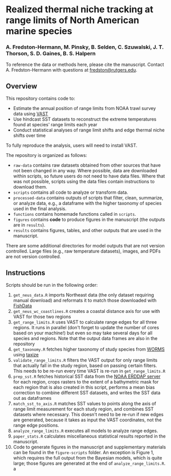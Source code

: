 # Realized thermal niche tracking at range limits of North American marine species

### A. Fredston-Hermann, M. Pinsky, B. Selden, C. Szuwalski, J. T. Thorson, S. D. Gaines, B. S. Halpern 

To reference the data or methods here, please cite the manuscript. Contact A. Fredston-Hermann with questions at fredston@rutgers.edu. 

## Overview 

This repository contains code to:

* Estimate the annual position of range limits from NOAA trawl survey data using [VAST](https://github.com/James-Thorson-NOAA/VAST) 
* Use hindcast SST datasets to reconstruct the extreme temperatures found at species' range limits each year 
* Conduct statistical analyses of range limit shifts and edge thermal niche shifts over time 

To fully reproduce the analysis, users will need to install VAST. 

The repository is organized as follows:

* `raw-data` contains raw datasets obtained from other sources that have not been changed in any way. Where possible, data are downloaded within scripts, so future users do not need to have data files. Where that was not possible, scripts using the data files contain instructions to download them. 
* `scripts` contains all code to analyze or transform data. 
* `processed-data` contains outputs of scripts that filter, clean, summarize, or analyze data, e.g., a dataframe with the higher taxonomy of species used in the final analysis. 
* `functions` contains homemade functions called in `scripts`.
* `figures` contains **code** to produce figures in the manuscript (the outputs are in `results`).
* `results` contains figures, tables, and other outputs that are used in the manuscript. 

There are some additional directories for model outputs that are not version controlled. Large files (e.g., raw temperature datasets), images, and PDFs are not version controlled. 

## Instructions

Scripts should be run in the following order:

1. `get_neus_data.R` imports Northeast data (the only dataset requiring manual download) and reformats it to match those downloaded with [FishData](https://github.com/James-Thorson/FishData)
1. `get_neus_wc_coastlines.R` creates a coastal distance axis for use with VAST for those two regions
1. `get_range_limits.R` uses VAST to calculate range edges for all three regions. It runs in parallel (don't forget to update the number of cores based on your machine!) but even so may take several days for all species and regions. Note that the output data frames are also in the repository
1. `get_taxonomy.R` fetches higher taxonomy of study species from [WORMS](http://marinespecies.org/aphia.php?p=search) using [taxize](https://github.com/ropensci/taxize/)
1. `validate_range_limits.R` filters the VAST output for only range limits that actually fall in the study region, based on passing certain filters. This needs to be re-run every time VAST is re-run in `get_range_limits.R` 
1. `prep_sst.R` fetches historical SST data from the [NOAA ERDDAP server](https://coastwatch.pfeg.noaa.gov/erddap/index.html) for each region, crops rasters to the extent of a bathymetric mask for each region that is also created in this script, performs a mean bias correction to combine different SST datasets, and writes the SST data out as dataframes
1. `match_sst_to_axis.R` matches SST values to points along the axis of range limit measurement for each study region, and combines SST datasets where necessary. This doesn't need to be re-run if new edges are generated, because it takes as input the VAST coordinates, not the range edge positions.  
1. `analyze_range_limits.R` executes all models to analyze range edges. 
1. `paper_stats.R` calculates miscellaneous statistical results reported in the manuscript. 
1. Code to generate figures in the manuscript and supplementary materials can be found in the `figure-scripts` folder. An exception is Figure 1, which requires the full output from the Bayesian models, which is quite large; those figures are generated at the end of `analyze_range_limits.R`. 
a